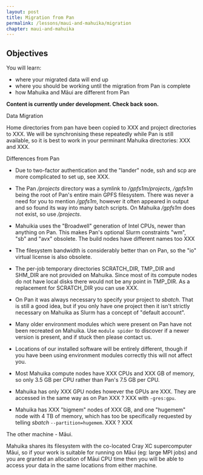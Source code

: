 ```yaml
---
layout: post
title: Migration from Pan
permalink: /lessons/maui-and-mahuika/migration
chapter: maui-and-mahuika
---
```


## Objectives

You will learn:

* where your migrated data will end up
* where you should be working until the migration from Pan is complete
* how Mahuika and Māui are different from Pan


**Content is currently under development. Check back soon.**


Data Migration

Home directories from pan have been copied to XXX and project directories to XXX.  We will be synchronising these repeatedly while Pan is still available, so it is best to work in your perminant Mahuika directories: XXX and XXX.

Differences from Pan

* Due to two-factor authentication and the "lander" node, ssh and scp are more complicated to set up, see XXX.

* The Pan _/projects_ directory was a symlink to _/gpfs1m/projects_, _/gpfs1m_ being the root of Pan's entire main GPFS filesystem.  There was never a need for you to mention _/gpfs1m_, however it often appeared in output and so found its way into many batch scripts.  On Mahuika _/gpfs1m_ does not exist, so use _/projects_. 

* Mahuikia uses the "Broadwell" generation of Intel CPUs, newer than anything on Pan.  This makes Pan's optional Slurm constraints "wm", "sb" and "avx" obsolete.  The build nodes have different names too XXX

* The filesystem bandwidth is considerably better than on Pan, so the "io" virtual license is also obsolete.

* The per-job temporary directories SCRATCH_DIR, TMP_DIR and SHM_DIR are not provided on Mahuika.  Since most of its compute nodes do not have local disks there would not be any point in TMP_DIR.  As a replacement for SCRATCH_DIR you can use XXX.

* On Pan it was always necessary to specify your project to _sbatch_.  That is still a good idea, but if you only have one project then it isn't strictly necessary on Mahuika as Slurm has a concept of "default account".

* Many older environment modules which were present on Pan have not been recreated on Mahuika. Use `module spider` to discover if a newer version is present, and if stuck then please contact us. 

* Locations of our installed software will be entirely different, though if you have been using environment modules correctly this will not affect you.

* Most Mahuika compute nodes have XXX CPUs and XXX GB of memory, so only 3.5 GB per CPU rather than Pan's 7.5 GB per CPU.

* Mahuika has only XXX GPU nodes however the GPUs are XXX.  They are accessed in the same way as on Pan XXX ? XXX with `-gres:gpu`.

* Mahuika has XXX "bigmem" nodes of XXX GB, and one "hugemem" node with 4 TB of memory, which has too be specifically requested by telling _sbatch_ `--partition=hugemem`. XXX ? XXX

The other machine - Māui.

Mahuika shares its filesystem with the co-located Cray XC supercomputer Māui, so if your work is suitable for running on Māui (eg: large MPI jobs) and you are granted an allocation of Māui CPU time then you will be able to access your data in the same locations from either machine.

